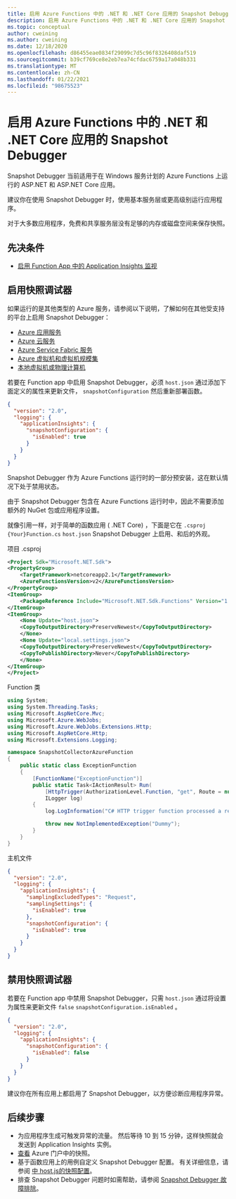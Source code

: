 ```yaml
---
title: 启用 Azure Functions 中的 .NET 和 .NET Core 应用的 Snapshot Debugger |Microsoft Docs
description: 启用 Azure Functions 中的 .NET 和 .NET Core 应用的 Snapshot Debugger
ms.topic: conceptual
author: cweining
ms.author: cweining
ms.date: 12/18/2020
ms.openlocfilehash: d86455eae0834f29099c7d5c96f8326408daf519
ms.sourcegitcommit: b39cf769ce8e2eb7ea74cfdac6759a17a048b331
ms.translationtype: MT
ms.contentlocale: zh-CN
ms.lasthandoff: 01/22/2021
ms.locfileid: "98675523"
---
```

# <a name="enable-snapshot-debugger-for-net-and-net-core-apps-in-azure-functions"></a>启用 Azure Functions 中的 .NET 和 .NET Core 应用的 Snapshot Debugger

Snapshot Debugger 当前适用于在 Windows 服务计划的 Azure Functions 上运行的 ASP.NET 和 ASP.NET Core 应用。

建议你在使用 Snapshot Debugger 时，使用基本服务层或更高级别运行应用程序。

对于大多数应用程序，免费和共享服务层没有足够的内存或磁盘空间来保存快照。

## <a name="prerequisites"></a>先决条件

* [启用 Function App 中的 Application Insights 监视](../../azure-functions/configure-monitoring.md#add-to-an-existing-function-app)

## <a name="enable-snapshot-debugger"></a>启用快照调试器

如果运行的是其他类型的 Azure 服务，请参阅以下说明，了解如何在其他受支持的平台上启用 Snapshot Debugger：
* [Azure 应用服务](snapshot-debugger-appservice.md?toc=/azure/azure-monitor/toc.json)
* [Azure 云服务](snapshot-debugger-vm.md?toc=/azure/azure-monitor/toc.json)
* [Azure Service Fabric 服务](snapshot-debugger-vm.md?toc=/azure/azure-monitor/toc.json)
* [Azure 虚拟机和虚拟机规模集](snapshot-debugger-vm.md?toc=/azure/azure-monitor/toc.json)
* [本地虚拟机或物理计算机](snapshot-debugger-vm.md?toc=/azure/azure-monitor/toc.json)

若要在 Function app 中启用 Snapshot Debugger，必须 `host.json` 通过添加下面定义的属性来更新文件， `snapshotConfiguration` 然后重新部署函数。

```json
{
  "version": "2.0",
  "logging": {
    "applicationInsights": {
      "snapshotConfiguration": {
        "isEnabled": true
      }
    }
  }
}
```

Snapshot Debugger 作为 Azure Functions 运行时的一部分预安装，这在默认情况下处于禁用状态。

由于 Snapshot Debugger 包含在 Azure Functions 运行时中，因此不需要添加额外的 NuGet 包或应用程序设置。

就像引用一样，对于简单的函数应用 ( .NET Core) ，下面是它在 `.csproj` `{Your}Function.cs` `host.json` Snapshot Debugger 上启用、和后的外观。

项目 .csproj

```xml
<Project Sdk="Microsoft.NET.Sdk">
<PropertyGroup>
    <TargetFramework>netcoreapp2.1</TargetFramework>
    <AzureFunctionsVersion>v2</AzureFunctionsVersion>
</PropertyGroup>
<ItemGroup>
    <PackageReference Include="Microsoft.NET.Sdk.Functions" Version="1.0.31" />
</ItemGroup>
<ItemGroup>
    <None Update="host.json">
    <CopyToOutputDirectory>PreserveNewest</CopyToOutputDirectory>
    </None>
    <None Update="local.settings.json">
    <CopyToOutputDirectory>PreserveNewest</CopyToOutputDirectory>
    <CopyToPublishDirectory>Never</CopyToPublishDirectory>
    </None>
</ItemGroup>
</Project>
```

Function 类

```csharp
using System;
using System.Threading.Tasks;
using Microsoft.AspNetCore.Mvc;
using Microsoft.Azure.WebJobs;
using Microsoft.Azure.WebJobs.Extensions.Http;
using Microsoft.AspNetCore.Http;
using Microsoft.Extensions.Logging;

namespace SnapshotCollectorAzureFunction
{
    public static class ExceptionFunction
    {
        [FunctionName("ExceptionFunction")]
        public static Task<IActionResult> Run(
            [HttpTrigger(AuthorizationLevel.Function, "get", Route = null)] HttpRequest req,
            ILogger log)
        {
            log.LogInformation("C# HTTP trigger function processed a request.");

            throw new NotImplementedException("Dummy");
        }
    }
}
```

主机文件

```json
{
  "version": "2.0",
  "logging": {
    "applicationInsights": {
      "samplingExcludedTypes": "Request",
      "samplingSettings": {
        "isEnabled": true
      },
      "snapshotConfiguration": {
        "isEnabled": true
      }
    }
  }
}
```

## <a name="disable-snapshot-debugger"></a>禁用快照调试器

若要在 Function app 中禁用 Snapshot Debugger，只需 `host.json` 通过将设置为属性来更新文件 `false` `snapshotConfiguration.isEnabled` 。

```json
{
  "version": "2.0",
  "logging": {
    "applicationInsights": {
      "snapshotConfiguration": {
        "isEnabled": false
      }
    }
  }
}
```

建议你在所有应用上都启用了 Snapshot Debugger，以方便诊断应用程序异常。

## <a name="next-steps"></a>后续步骤

- 为应用程序生成可触发异常的流量。 然后等待 10 到 15 分钟，这样快照就会发送到 Application Insights 实例。
- [查看](snapshot-debugger.md?toc=/azure/azure-monitor/toc.json#view-snapshots-in-the-portal) Azure 门户中的快照。
- 基于函数应用上的用例自定义 Snapshot Debugger 配置。 有关详细信息，请参阅 [中 host.js的快照配置](../../azure-functions/functions-host-json.md#applicationinsightssnapshotconfiguration)。
- 排查 Snapshot Debugger 问题时如需帮助，请参阅 [ Snapshot Debugger 故障排除](snapshot-debugger-troubleshoot.md?toc=/azure/azure-monitor/toc.json)。